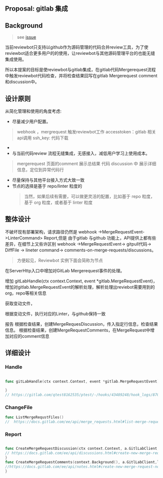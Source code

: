 
## Proposal: gitlab 集成

## Background

> see [issue](https://github.com/qiniu/reviewbot/issues/215)

当前reviewbot只支持以github作为源码管理的代码合并review工具，为了使reviewbot适合更多用户的的使用，让reviewbot与其他源码管理平台的也能无缝集成使用。

所以本提案的目标是使reviewbot与gitlab集成，在gitlab代码Mergerequest流程中触发reviewbot代码检查，并将检查结果回写在gitlab Mergerequest comment和discussion中。

## 设计原则

从简化管理和使用的角度考虑:

- 尽量减少用户配置。 
> webhook ，mergrequest 触发reviewbot工作
> accesstoken：gitlab 相关api调用
> ssh_key: 代码下载
- 
- 与当前代码review 流程无缝集成，无感接入，减低用户学习上使用成本。
> mergerequest 页面的comment 展示总结果
> 代码 discussion 中 展示详细信息，定位到异常代码行
- 尽量保持与其他平台接入方式大致一致
- 节点的选择是基于 repo/linter 粒度的
  > 当然，如果后续有需要，可以做更灵活的配置，比如基于 repo 粒度，基于 org 粒度，或者基于 linter 粒度

## 整体设计

不破坏现有部署架构，请求路径仍然是 webhook ->MergeRequestEvent->LinterCommand> Report,但是 由于gitlab 与github 功能上，API提供上都有些差异，在细节上又些许区别
webhook ->MergeRequestEvent→ gitpull代码-> DiffFile → lineter command-> comments-on-merge-requests/discussions。


> 方便起见，Reviewbot 实例下面会简称为节点

在ServerHttp入口中增加对GitLab Mergerequest事件的处理。

增加 gitLabHandle(ctx context.Context, event *gitlab.MergeRequestEvent)，增加对gitlab.MergeRequestEvent的解析处理，解析处理出reviebot需要用到的org，repo等相关信息

获取变动文件，

根据变动文件，执行对应的Linter，与github保持一致

报告
根据检查结果，创建MergeRequesDiscussion，传入指定行信息，检查结果信息。
根据检查结果，创建MergeRequestComments，在MergeRequest中增加对应的comment信息



## 详细设计




### Handle
```go

func gitLabHandle(ctx context.Context, event *gitlab.MergeRequestEvent){
  
}
// https://gitlab.com/qtest8162535/ptest/-/hooks/43489248/hook_logs/8703291551
```
### ChangeFile
```go
func ListMergeRequstFiles()
//  https://docs.gitlab.com/ee/api/merge_requests.html#list-merge-request-diffs
```

### Report

```go

func CreateMergeRequestDiscussion(ctx context.Context, a.GitlLabClient, lintErrs map[string][]LinterOutput){
// https://docs.gitlab.com/ee/api/discussions.html#create-new-merge-request-thread	
}
func CreateMergeRequestComments(context.Background(), a.GitlLabClient,lintErrs map[string][]LinterOutput)){
//https://docs.gitlab.com/ee/api/notes.html#create-new-merge-request-note
}

```

###

